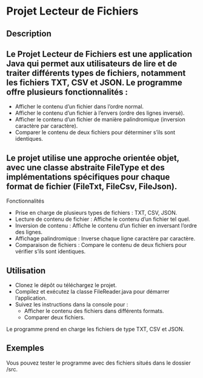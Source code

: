 # Projet Lecteur de Fichiers
## Description

## Le Projet Lecteur de Fichiers est une application Java qui permet aux utilisateurs de lire et de traiter différents types de fichiers, notamment les fichiers TXT, CSV et JSON. Le programme offre plusieurs fonctionnalités :

- Afficher le contenu d’un fichier dans l’ordre normal.
- Afficher le contenu d’un fichier à l’envers (ordre des lignes inversé).
- Afficher le contenu d’un fichier de manière palindromique (inversion caractère par caractère).
- Comparer le contenu de deux fichiers pour déterminer s’ils sont identiques.

## Le projet utilise une approche orientée objet, avec une classe abstraite FileType et des implémentations spécifiques pour chaque format de fichier (FileTxt, FileCsv, FileJson).
Fonctionnalités

- Prise en charge de plusieurs types de fichiers : TXT, CSV, JSON.
- Lecture de contenu de fichier : Affiche le contenu d’un fichier tel quel.
- Inversion de contenu : Affiche le contenu d’un fichier en inversant l’ordre des lignes.
- Affichage palindromique : Inverse chaque ligne caractère par caractère.
- Comparaison de fichiers : Compare le contenu de deux fichiers pour vérifier s’ils sont identiques.

## Utilisation

- Clonez le dépôt ou téléchargez le projet.
- Compilez et exécutez la classe FileReader.java pour démarrer l’application.
- Suivez les instructions dans la console pour :
  - Afficher le contenu des fichiers dans différents formats.
  - Comparer deux fichiers.

Le programme prend en charge les fichiers de type TXT, CSV et JSON.

## Exemples

Vous pouvez tester le programme avec des fichiers situés dans le dossier /src.
